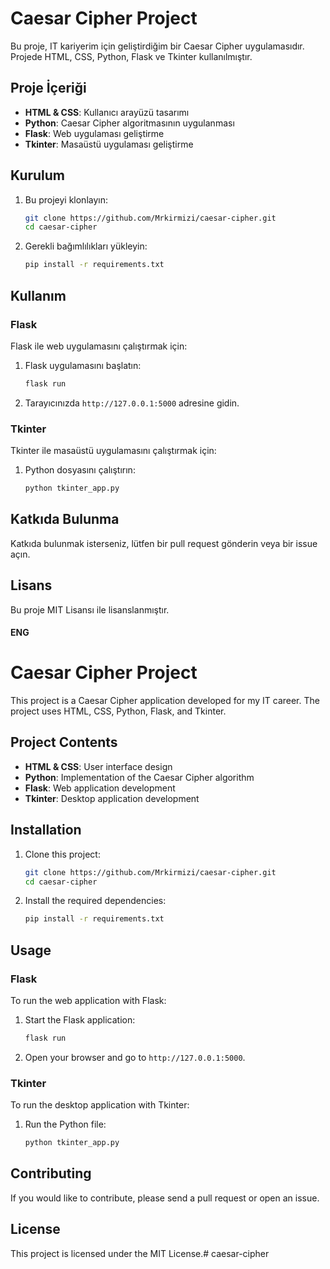 # Caesar Cipher Project

Bu proje, IT kariyerim için geliştirdiğim bir Caesar Cipher uygulamasıdır. Projede HTML, CSS, Python, Flask ve Tkinter kullanılmıştır.

## Proje İçeriği

- **HTML & CSS**: Kullanıcı arayüzü tasarımı
- **Python**: Caesar Cipher algoritmasının uygulanması
- **Flask**: Web uygulaması geliştirme
- **Tkinter**: Masaüstü uygulaması geliştirme

## Kurulum

1. Bu projeyi klonlayın:
    ```bash
    git clone https://github.com/Mrkirmizi/caesar-cipher.git
    cd caesar-cipher
    ```

2. Gerekli bağımlılıkları yükleyin:
    ```bash
    pip install -r requirements.txt
    ```

## Kullanım

### Flask

Flask ile web uygulamasını çalıştırmak için:

1. Flask uygulamasını başlatın:
    ```bash
    flask run
    ```

2. Tarayıcınızda `http://127.0.0.1:5000` adresine gidin.

### Tkinter

Tkinter ile masaüstü uygulamasını çalıştırmak için:

1. Python dosyasını çalıştırın:
    ```bash
    python tkinter_app.py
    ```

## Katkıda Bulunma

Katkıda bulunmak isterseniz, lütfen bir pull request gönderin veya bir issue açın.

## Lisans

Bu proje MIT Lisansı ile lisanslanmıştır.

#### ENG

# Caesar Cipher Project

This project is a Caesar Cipher application developed for my IT career. The project uses HTML, CSS, Python, Flask, and Tkinter.

## Project Contents

- **HTML & CSS**: User interface design
- **Python**: Implementation of the Caesar Cipher algorithm
- **Flask**: Web application development
- **Tkinter**: Desktop application development

## Installation

1. Clone this project:
    ```bash
    git clone https://github.com/Mrkirmizi/caesar-cipher.git
    cd caesar-cipher
    ```

2. Install the required dependencies:
    ```bash
    pip install -r requirements.txt
    ```

## Usage

### Flask

To run the web application with Flask:

1. Start the Flask application:
    ```bash
    flask run
    ```

2. Open your browser and go to `http://127.0.0.1:5000`.

### Tkinter

To run the desktop application with Tkinter:

1. Run the Python file:
    ```bash
    python tkinter_app.py
    ```

## Contributing

If you would like to contribute, please send a pull request or open an issue.

## License

This project is licensed under the MIT License.# caesar-cipher
